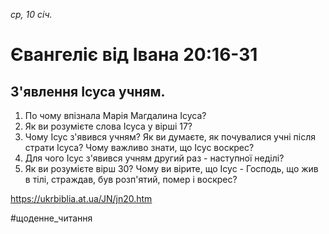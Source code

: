 
_ср, 10 січ._

# Євангеліє від Івана 20:16-31

## З'явлення Ісуса учням.
1. По чому впізнала Марія Магдалина Ісуса?
2. Як ви розумієте слова Ісуса у вірші 17?
3. Чому Ісус з'явився учням? Як ви думаєте, як почувалися учні після страти Ісуса? Чому важливо знати, що Ісус воскрес?
4. Для чого Ісус з'явився учням другий раз - наступної неділі?
5. Як ви розумієте вірш 30? Чому ви вірите, що Ісус - Господь, що жив в тілі, страждав, був розп'ятий, помер і воскрес?

https://ukrbiblia.at.ua/JN/jn20.htm 

#щоденне_читання
